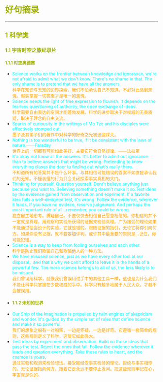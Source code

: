 # <font color=#A0B000>好句摘录</font>
---
## <font color=#A0B000>1 科学类</font>
### <font color=#A0B000>1.1 宇宙时空之旅纪录片</font>
#### <font color=#A0B000>1.1.1 时空奥德赛</font>
- <font color=cyan>Science works on the frontier between knowledge and ignorance, we're not afraid to admit what we don't know. There's no shame in that. The only shame is to pretend that we have all the answers.</font></br><font color=orange>科学在知识与无知的边界探索，我们不怕承认自己不知道。不必对此感到羞愧。假装掌握一切答案才是唯一的羞愧。</font>
- <font color=cyan>Science needs the light of free expression to flourish. It depends on the fearless questioning of authority, the open exchange of ideas.</font></br><font color=orange>科学需要自由表达的空间才能蓬勃发展。科学的进步取决于对权威的无畏质疑，取决于理念的自由交流。</font>
- <font color=cyan>Sparks of curiousity in the writings of Mo Tze and his disciples were effectively stomped out.</font></br><font color=orange>墨子及其弟子们的著作中对科学的好奇之光被迅速踩灭。</font>
- <font color=cyan>Nothing is too wonderful to be true, if it be consistent with the laws of nature.——Faraday</font></br><font color=orange>世界上的一切都有可能如此美好，主要它符合自然规律。——法拉第</font>
- <font color=cyan>It'a okay not know all the answers. It's better to admit out ignorance than to believe answers that might be wrong. Pretending to know everything closes the door to finding out what's really there.</font></br><font color=orange>不知道所有的答案并不是什么坏事。与其相信可能错误的答案不如直接承认我们的无知。不懂装懂的行为只会关闭探索事实真相的大门。</font>
- <font color=cyan>Thinking for yourself. Question yourself. Dont't believe anything just because you want to. Believing something doesn't make it so.Test ideas by the evidence gained from observation and expriment. If a favorite idea fails a well-designed test, it's wrong. Follow the evidence, wherever it leads. If you have no evidece, reserve judgement. And perhaps the most important rule of all...remember, you could be wrong.</font></br><font color=orange>独立自主地思考。质疑自己。不要仅仅去相信自己愿意相信的。你相信的并不一定就是真理。用观察和实验所获得的证据来检验真理。广为接受的理论如果不能通过恰当设计的实验，它就是错的。跟随证据的指引，无论它将你引向何方。如果你没有证据，就不要妄加评判。或许其中最重要的原则是...记住，你可能犯错。</font>
- <font color=cyan>Science is a way to keep from fooling ourselves and each other.</font></br><font color=orange>科学是防止我们欺骗自己和欺骗他人的一种方法。</font>
- <font color=cyan>We have misused science, just as we have every other tool at our disposal，and that's why we can't afford to leave it in the hands of a powerful few. The more science belongs to all of us, the less likely is to be misued.</font></br><font color=orange>我们曾误用科学，就像我们曾误用过手中的其他工具一样，这也是为什么我们不能让科学只掌握在少数权威的手中。科学只有越多地属于人民大众，才越不会被误用。</font>
- #### <font color=#A0B000>1.1.2 未知的世界</font>
- <font color=cyan>Our Ship of the Imagination is propelled by twin engines of skepticism and wonder. It's guided by the simple set of rules that define science and make it so powerful.</font></br><font color=orange>我们的想象之船有一对船桨，一边是怀疑，一边是好奇。它遵循一套简单的规则，这些规则定义了科学，这使它如此强大。</font>
- <font color=cyan>Test ideas by experiment and observation. Build on those ideas that pass the test. Reject the ones that fail. Follow the evidence wherever it leads and question everything. Take these rules to heart, and the cosmos is yours.</font></br><font color=orange>通过实验和观测来检验想法。接受能经受事实检验的理论。拒绝与事实相悖的。无论证据指向何方，跟着它走永远不要停止发问。把这些规则牢记在心，宇宙就是你的。</font>